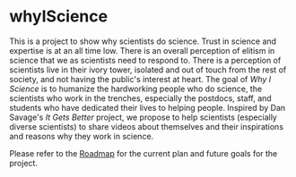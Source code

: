 # whyIScience

This is a project to show why scientists do science. Trust in science and expertise is at an all time low. There is an overall perception of elitism in science that we as scientists need to respond to. There is a perception of scientists live in their ivory tower, isolated and out of touch from the rest of society, and not having the public's interest at heart. The goal of *Why I Science* is to humanize the hardworking people who do science, the scientists who work in the trenches, especially the postdocs, staff, and students who have dedicated their lives to helping people. Inspired by Dan Savage's *It Gets Better* project, we propose to help scientists (especially diverse scientists) to share videos about themselves and their inspirations and reasons why they work in science. 

Please refer to the [Roadmap](roadmap.md) for the current plan and future goals for the project.
